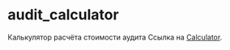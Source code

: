 # audit_calculator
Калькулятор расчёта стоимости аудита
Ссылка на [Calculator](https://duckduckgo.com "Калькулятор расчёта стоимости аудита").
